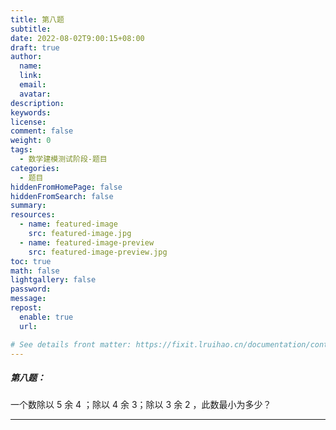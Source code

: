 ```yaml
---
title: 第八题
subtitle:
date: 2022-08-02T9:00:15+08:00
draft: true
author:
  name:
  link:
  email:
  avatar:
description:
keywords:
license:
comment: false
weight: 0
tags:
  - 数学建模测试阶段-题目
categories:
  - 题目
hiddenFromHomePage: false
hiddenFromSearch: false
summary:
resources:
  - name: featured-image
    src: featured-image.jpg
  - name: featured-image-preview
    src: featured-image-preview.jpg
toc: true
math: false
lightgallery: false
password:
message:
repost:
  enable: true
  url:

# See details front matter: https://fixit.lruihao.cn/documentation/content-management/introduction/#front-matter
---
```

##### 第八题：

一个数除以 5 余 4 ；除以 4 余 3；除以 3 余 2 ，此数最小为多少？
***



<!--more-->
